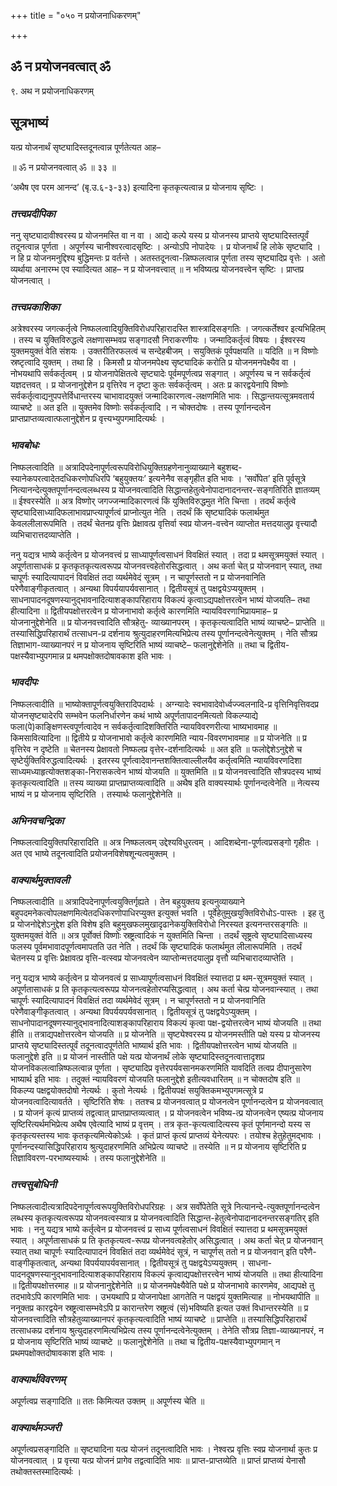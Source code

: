 +++
title = "०५० न प्रयोजनाधिकरणम्"

+++


## ॐ न प्रयोजनवत्वात् ॐ

९. अथ न प्रयोजनाधिकरणम्

## **सूत्रभाष्यं**

यत्प्र योजनार्थं सृष्ट्यादिस्तदूनत्वान्न पूर्णतेत्यत आह–

॥ ॐ न प्रयोजनवत्वात् ॐ ॥ ३३ ॥

‘अथैष एव परम आनन्द’ (बृ.उ.६-३-३३) इत्यादिना कृतकृत्यत्वान्न प्र योजनाय सृष्टिः ।

### ***तत्त्वप्रदीपिका***

ननु सृष्ट्यादावीश्वरस्य प्र योजनमस्ति वा न वा । आद्ये कल्पे यस्य प्र योजनस्य प्राप्तये सृष्ट्यादिस्तत्पूर्वं तदूनत्वान्न पूर्णता । अपूर्णस्य चानीश्वरत्वादसृष्टिः । अन्योऽपि नोपादेयः । प्र योजनार्थं हि लोके सृष्ट्यादि । न हि प्र योजनमनुद्दिश्य बुद्धिमन्तः प्र वर्तन्ते । अतस्तदूनत्वा-न्निष्फलत्वान्न पूर्णता तस्य सृष्ट्यादिप्र वृत्तेः । अतो व्यर्थाया अनारम्भ एव स्यादित्यत आह– न प्र योजनवत्त्वात् ॥ न भविष्यत्प्र योजनवत्त्वेन सृष्टिः । प्राप्तप्र योजनत्वात् ।

### ***तत्त्वप्रकाशिका***

अत्रेश्वरस्य जगत्कर्तृत्वे निष्फलत्वादियुक्तिविरोधपरिहारादस्ति शास्त्रादिसङ्गतिः । जगत्कर्तेश्वर इत्यभिहितम् । तस्य च युक्तिविरुद्धत्वे लक्षणासम्भवप्र सङ्गादसौ निराकरणीयः । जन्मादिकर्तृत्वं विषयः । ईश्वरस्य युक्तमयुक्तं वेति संशयः । उक्तरीतिरफलत्वं च सन्देहबीजम् । सयुक्तिकं पूर्वपक्षयति ॥ यदिति ॥ न विष्णोः स्रष्टृत्वादि युक्तम् । तथा हि । किमसौ प्र योजनमपेक्ष्य सृष्ट्यादिकं करोति प्र योजनमनपेक्ष्यैव वा । नोभयथापि सर्वकर्तृत्वम् । प्र योजनापेक्षितत्वे सृष्ट्यादेः पूर्वमपूर्णत्वप्र सङ्गात् । अपूर्णस्य च न सर्वकर्तृत्वं यज्ञदत्तवत् । प्र योजनानुद्देशेन प्र वृत्तिरेव न दृष्टा कुतः सर्वकर्तृत्वम् । अतः प्र कारद्वयेनापि विष्णोः सर्वकर्तृत्वाद्यनुपपत्तेर्विधान्तरस्य चाभावादयुक्तं जन्मादिकारणत्व-लक्षणमिति भावः । सिद्धान्तयत्सूत्रमवतार्य व्याचष्टे ॥ अत इति ॥ युक्तमेव विष्णोः सर्वकर्तृत्वादि । न चोक्तदोषः । तस्य पूर्णानन्दत्वेन प्राप्तप्राप्तव्यत्वात्फलानुद्देशेन प्र वृत्त्यभ्युपगमादित्यर्थः ।

### ***भावबोधः***

निष्फलत्वादिति ॥ अत्रादिपदेनापूर्णत्वरूपविरोधियुक्तिग्रहणेनानुव्याख्याने बहुशब्द-स्यानेकपरत्वादेतदधिकरणोपधिरपि ‘बहुयुक्तयः’ इत्यनेनैव सङ्गृहीत इति भावः । ‘सर्वोपेत’ इति पूर्वसूत्रे नित्यानन्देत्युक्तपूर्णानन्दत्वलब्धस्य प्र योजनवत्वादिति सिद्धान्तहेतुत्वेनोपादानादनन्तर-सङ्गतिरिति ज्ञातव्यम् ॥ ईश्वरस्येति ॥ अत्र विष्णोर् जगज्जन्मादिकारणत्वं किं युक्तिविरुद्धमुत नेति चिन्ता । तदर्थं कर्तृत्वे सृष्ट्यादिसाध्यादिफलाभावप्राप्त्यापूर्णत्वं प्राप्नोत्युत नेति । तदर्थं किं सृष्ट्यादिकं फलार्थमुत केवललीलारूपमिति । तदर्थं चेतनप्र वृत्तिः प्रेक्षावत्प्र वृत्तिर्वा स्वप्र योजन-वत्त्वेन व्याप्तोत मत्तदयालुप्र वृत्त्यादौ व्यभिचारात्तदव्याप्तेति ।

ननु यद्यत्र भाष्ये कर्तृत्वेन प्र योजनवत्त्वं प्र साध्यापूर्णत्वसाधनं विवक्षितं स्यात् । तदा प्र थमसूत्रमयुक्तं स्यात् । अपूर्णतासाधकं प्र कृतकृतकृत्यत्वरूपप्र योजनवत्त्वहेतोरसिद्धत्वात् । अथ कर्ता चेत् प्र योजनवान् स्यात्, तथा चापूर्णः स्यादित्यापादनं विवक्षितं तदा व्यर्थमेवेदं सूत्रम् । न चापूर्णस्ततो न प्र योजनवानिति परेणैवाङ्गीकृतत्वात् । अन्यथा विपर्ययापर्यवसानात् । द्वितीयसूत्रं तु पक्षद्वयेऽप्ययुक्तम् । साधनापादनदूषणस्यानुद्भावनादित्याशङ्कापरिहाराय विकल्पं कृत्वाऽद्यपक्षोत्तरत्वेन भाष्यं योजयति– तथा हीत्यादिना ॥ द्वितीयपक्षोत्तरत्वेन प्र योजनाभावो कर्तृत्वे कारणमिति न्यायविवरणाभिप्रायमाह– प्र योजनानुद्देशेनेति ॥ प्र योजनवत्त्वादिति सौत्रहेतु- व्याख्यानपरम् । कृतकृत्यत्वादिति भाष्यं व्याचष्टे– प्राप्तेति ॥ तस्यासिद्धिपरिहारार्थं तत्साधन-प्र दर्शनाय श्रुत्युदाहरणमित्यभिप्रेत्य तस्य पूर्णानन्दत्वेनेत्युक्तम् । नेति सौत्रप्र तिज्ञाभाग-व्याख्यानपरं न प्र योजनाय सृष्टिरिति भाष्यं व्याचष्टे– फलानुद्देशेनेति ॥ तथा च द्वितीय-पक्षस्यैवाभ्युपगमान्न प्र थमपक्षोक्तदोषावकाश इति भावः ।

### ***भावदीपः***

निष्फलत्वादीति ॥ भाष्योक्तापूर्णत्वयुक्तिरादिपदार्थः । अग्न्यादेः स्वभावादेवोर्ध्वज्ज्वलनादि-प्र वृत्तिनिवृत्तिवदप्र योजनसृष्ट्यादेरपि सम्भवेन फलनिर्धारणेन कथं भाष्ये अपूर्णतापादनमित्यतो विकल्प्याद्ये फला(पे)काङ्क्षिणस्त्वपूर्णत्वादेव न सर्वकर्तृत्वादिशक्तिरिति न्यायविवरणरीत्या भाष्यभावमाह ॥ किमसावित्यादिना ॥ द्वितीये प्र योजनाभावो कर्तृत्वे कारणमिति न्याय-विवरणभावमाह ॥ प्र योजनेति ॥ प्र वृत्तिरेव न दृष्टेति ॥ चेतनस्य प्रेक्षावतो निष्फलप्र वृत्तेर-दर्शनादित्यर्थः ॥ अत इति ॥ फलोद्देशेऽनुद्देशे च सृष्टेर्युक्तिविरुद्धत्वादित्यर्थः । इतरस्य पूर्णत्वादेवानन्तशक्तित्वाल्लीलयैव कर्तृत्वमिति न्यायविवरणदिशा साध्यमध्याहृत्योक्तशङ्का-निरासकत्वेन भाष्यं योजयति ॥ युक्तमिति ॥ प्र योजनवत्त्वादिति सौत्रपदस्य भाष्यं कृतकृत्यत्वादिति ॥ तस्य व्याख्या प्राप्तप्राप्तव्यत्वादिति ॥ अथैष इति वाक्यस्यार्थः पूर्णानन्दत्वेनेति ॥ नेत्यस्य भाष्यं न प्र योजनाय सृष्टिरिति । तस्यार्थः फलानुद्देशेनेति ॥

### ***अभिनवचन्द्रिका***

निष्फलत्वादियुक्तिपरिहारादिति ॥ अत्र निष्फलत्वम् उद्देश्यविधुरत्वम् । आदिशब्देना-पूर्णत्वप्रसङ्गो गृहीतः । अत एव भाष्ये तदूनत्वादिति प्रयोजनविशेषशून्यत्वमुक्तम् ।

### ***वाक्यार्थमुक्तावली***

निष्फलत्वादीति ॥ अत्रादिपदेनापूर्णत्वयुक्तिर्गृह्यते । तेन बहुयुक्तय इत्यनुव्याख्याने बहुपदमनेकत्वोपलक्षणमित्येतदधिकरणोपाधिरप्युक्त इत्युक्तं भवति । पूर्वेहेतुमुखयुक्तिविरोधोऽ-पास्तः । इह तु प्र योजनोद्देशेऽनुद्देश इति विशेष इति बहुमुखफलमुखादृढानेकयुक्तिविरोधो निरस्यत इत्यनन्तरसङ्गतिः ॥ युक्तमयुक्तं वेति ॥ अत्र पूर्वोक्तं विष्णोः स्रष्ट्रत्वादिकं न युक्तमिति चिन्ता । तदर्थं सृष्ट्रत्वे सृष्ट्यादिसाध्यस्य फलस्य पूर्वमभावादपूर्णत्वमापतति उत नेति । तदर्थं किं सृष्ट्यादिकं फलार्थमुत लीलारूपमिति । तदर्थं चेतनस्य प्र वृत्तिः प्रेक्षावत्प्र वृत्ति-वत्स्वप्र योजनवत्वेन व्याप्तोन्मत्तदयालुप्र वृत्तौ व्यभिचारादव्याप्तेति ।

ननु यद्यत्र भाष्ये कर्तृत्वेन प्र योजनवत्वं प्र साध्यापूर्णत्वसाधनं विवक्षितं स्यात्तदा प्र थम-सूत्रमयुक्तं स्यात् । अपूर्णतासाधकं प्र ति कृतकृत्यत्वरूपप्र योजनत्वहेतोरप्यसिद्धत्वात् । अथ कर्ता चेत्प्र योजनवान्स्यात् । तथा चापूर्णः स्यादित्यापादनं विवक्षितं तदा व्यर्थमेवेदं सूत्रम् । न चापूर्णस्ततो न प्र योजनवानिति परेणैवाङ्गीकृतत्वात् । अन्यथा विपर्ययपर्यवसानात् । द्वितीयसूत्रं तु पक्षद्वयेऽप्युक्तम् । साधनोपादानदूषणस्यानुद्भावनादित्याशङ्कापरिहाराय विकल्पं कृत्वा पक्ष-द्वयोत्तरत्वेन भाष्यं योजयति ॥ तथा हीति ॥ तत्राद्यपक्षोत्तरत्वेन योजयति ॥ प्र योजनेति ॥ सृष्ट्येश्वरस्य प्र योजनमस्तीति पक्षे यस्य प्र योजनस्य प्राप्तये सृष्ट्यादिस्तत्पूर्वं तदूनत्वादपूर्णतेति भाष्यार्थ इति भावः । द्वितीयपक्षोत्तरत्वेन भाष्यं योजयति ॥ फलानुद्देशे इति ॥ प्र योजनं नास्तीति पक्षे यत्प्र योजनार्थं लोके सृष्ट्यादिस्तदूनत्वात्तादृशप्र योजनविकलत्वान्निष्फलत्वान्न पूर्णता । सृष्ट्यादिप्र वृत्तेरपर्यवसानमकरणमिति यावदिति तत्वप्र दीपानुसारेण भाष्यार्थ इति भावः । तदुक्तं न्यायविवरणं योजयति फलानुद्देशे इतीत्यवधारितम् ॥ न चोक्तदोष इति ॥ विकल्प्य पक्षद्वयोक्तदोषो नेत्यर्थः । कुतो नेत्यर्थः । द्वितीयपक्षं सयुक्तिकमभ्युपगमत्सूत्रे प्र योजनवत्वादित्यावर्तते । सृष्टिरिति शेषः । ततश्च प्र योजनवत्वात् प्र योजनत्वेन पूर्णानन्दत्वेन प्र योजनवत्वात् । प्र योजनं कृत्यं प्राप्तव्यं तद्वत्वात् प्राप्तप्राप्तव्यत्वात् । प्र योजनवत्वेन भविष्य-त्प्र योजनत्वेन एष्यत्प्र योजनाय सृष्टिरित्यर्थमभिप्रेत्य अथैष एवेत्यादि भाष्यं प्र वृत्तम् । तत्र कृत-कृत्यत्वादित्यस्य कृतं पूर्णमानन्दो यस्य स कृतकृत्यस्तस्य भावः कृतकृत्यमित्येकोऽर्थः । कृतं प्राप्तं कृत्यं प्राप्तव्यं येनेत्यपरः । तयोश्च हेतुहेतुमद्भावः । पूर्णानन्दस्यासिद्धिपरिहाराय श्रुत्युदाहरणमिति अभिप्रेत्य व्याचष्टे ॥ तस्येति ॥ न प्र योजनाय सृष्टिरिति प्र तिज्ञाविवरण-परभाष्यस्यार्थः । तस्य फलानुद्देशेनेति ॥

### ***तत्त्वसुबोधिनी***

निष्फलत्वादीत्यत्रादिपदेनापूर्णत्वरूपयुक्तिविरोधपरिग्रहः । अत्र सर्वोपेतेति सूत्रे नित्यानन्दे-त्युक्तपूर्णानन्दत्वेन लब्धस्य कृतकृत्यत्वरूपप्र योजनवत्वस्यात्र प्र योजनवत्वादिति सिद्धान्त-हेतुत्वेनोपादानादनन्तरसङ्गतिर् इति भावः । ननु यद्यत्र भाष्ये कर्तृत्वेन प्र योजनवत्त्वं प्र साध्य पूर्णत्वसाधनं विवक्षितं स्यात्तदा प्र थमसूत्रमयुक्तं स्यात् । अपूर्णतासाधकं प्र ति कृतकृत्यत्व-रूपप्र योजनवत्वहेतोर् असिद्धत्वात् । अथ कर्ता चेत् प्र योजनवान् स्यात् तथा चापूर्णः स्यादित्यापादनं विवक्षितं तदा व्यर्थमेवेदं सूत्रं, न चापूर्णस् ततो न प्र योजनवान् इति परैणै-वाङ्गीकृतत्वात्, अन्यथा विपर्ययापर्यवसानात् । द्वितीयसूत्रं तु पक्षद्वयेऽप्ययुक्तम् । साधना-पादनदूषणस्यानुद्भावनादित्याशङ्कापरिहाराय विकल्पं कृत्वाद्यपक्षोत्तरत्त्वेन भाष्यं योजयति ॥ तथा हीत्यादिना ॥ द्वितीयपक्षोत्तरमाह ॥ प्र योजनानुद्देशेनेति ॥ प्र योजनमपेक्ष्यैवेति पक्षे प्र योजनाभावे कारणमेव, आद्यपक्षे तु तदभावेऽपि कारणमिति भावः । उभयथापि प्र योजनापेक्षा आगतेति न पक्षद्वयं युक्तमित्याह ॥ नोभयथापीति ॥ ननूक्तप्र कारद्वयेन स्रष्ट्रत्वासम्भवेऽपि प्र कारान्तरेण स्रष्ट्रत्वं (सं)भविष्यति इत्यत उक्तं विधान्तरस्येति ॥ प्र योजनवत्त्वादिति सौत्रहेतुव्याख्यानपरं कृतकृत्यत्वादिति भाष्यं व्याचष्टे ॥ प्राप्तेति ॥ तस्यासिद्धिपरिहारार्थं तत्साधकप्र दर्शनाय श्रुत्युदाहरणमित्यभिप्रेत्य तस्य पूर्णानन्दत्वेनेत्युक्तम् । तेनेति सौत्रप्र तिज्ञा-व्याख्यानपरं, न प्र योजनाय सृष्टिरिति भाष्यं व्याचष्टे ॥ फलानुद्देशेनेति ॥ तथा च द्वितीय-पक्षस्यैवाभ्युपगमान् न प्रथमपक्षोक्तदोषावकाश इति भावः ।

### ***वाक्यार्थविवरणम्***

अपूर्णत्वप्र सङ्गादिति ॥ ततः किमित्यत उक्तम् ॥ अपूर्णस्य चेति ॥

### ***वाक्यार्थमञ्जरी***

अपूर्णत्वप्रसङ्गादिति ॥ सृष्ट्यादिना यत्प्र योजनं तदूनत्वादिति भावः । नेश्वरप्र वृत्तिः स्वप्र योजनार्था कुतः प्र योजनवत्वात् । प्र वृत्त्या यत्प्र योजनं प्रागेव तद्वत्वादिति भावः ॥ प्राप्त-प्राप्तव्येति ॥ प्राप्तं प्राप्तव्यं येनासौ तथोक्तस्तस्मादित्यर्थः ।

